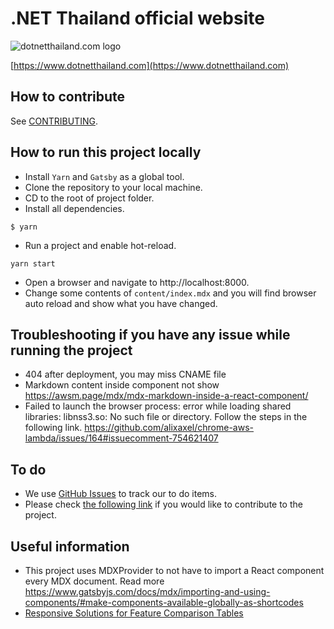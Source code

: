 # .NET Thailand official website

![dotnetthailand.com logo](src/images/dotnet-thailand-logo.png)

[https://www.dotnetthailand.com](https://www.dotnetthailand.com)


## How to contribute

See [CONTRIBUTING](./CONTRIBUTING.md).

## How to run this project locally
- Install `Yarn` and `Gatsby` as a global tool.
- Clone the repository to your local machine.
- CD to the root of project folder.
- Install all dependencies.
```
$ yarn
```
- Run a project and enable hot-reload.
```
yarn start
```
- Open a browser and navigate to http://localhost:8000.
- Change some contents of `content/index.mdx` and you will find browser auto reload and show what you have changed.

## Troubleshooting if you have any issue while running the project
- 404 after deployment, you may miss CNAME file
- Markdown content inside component not show https://awsm.page/mdx/mdx-markdown-inside-a-react-component/
- Failed to launch the browser process: error while loading shared libraries: libnss3.so: No such file or directory.
  Follow the steps in the following link. https://github.com/alixaxel/chrome-aws-lambda/issues/164#issuecomment-754621407

## To do
- We use [GitHub Issues](https://github.com/dotnetthailand/dotnetthailand.github.io/issues/new) to track our to do items.
- Please check [the following link](./CONTRIBUTING.md) if you would like to contribute to the project.

## Useful information
- This project uses MDXProvider to not have to import a React component every MDX document. Read more https://www.gatsbyjs.com/docs/mdx/importing-and-using-components/#make-components-available-globally-as-shortcodes
- [Responsive Solutions for Feature Comparison Tables](https://www.sitepoint.com/responsive-solutions-for-feature-comparison-tables/)
